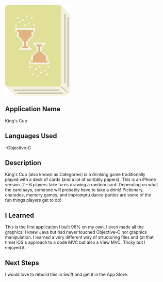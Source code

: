 
![KC Logo](https://raw.githubusercontent.com/audrywolters/KingsCup/master/KingsCup/Images.xcassets/deck.imageset/deck.png)

## Application Name
King's Cup

## Languages Used
-Objective-C

## Description
King's Cup (also known as Categories) is a drinking game traditionally played with a deck of cards (and a lot of scribbly papers). 
This is an iPhone version. 
2 - 6 players take turns drawing a random card. Depending on what the card says, someone will probably have to take a drink!
Pictionary, charades, memory games, and impromptu dance parties are some of the fun things players get to do!

## I Learned
This is the first application I built 98% on my own. I even made all the graphics!
I knew Java but had never touched Objective-C nor graphics manipulation.
I learned a very different way of structuring files and (at that time) iOS's approach to a code MVC but also a View MVC.
Tricky but I enjoyed it.

## Next Steps
I would love to rebuild this in Swift and get it in the App Store.
